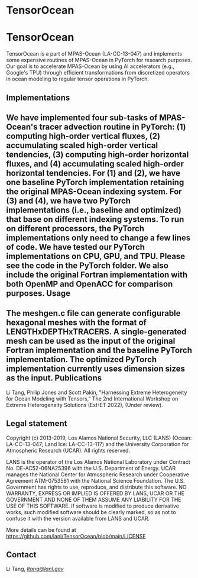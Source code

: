 # TensorOcean

TensorOcean
========

TensorOcean is a part of MPAS-Ocean (LA-CC-13-047) and implements some expensive routines of MPAS-Ocean in PyTorch for research purposes. Our goal is to accelerate MPAS-Ocean by using AI accelerators (e.g., Google's TPU) through efficient transformations from discretized operators in ocean modeling to regular tensor operations in PyTorch.

Implementations
-----------

We have implemented four sub-tasks of MPAS-Ocean's tracer advection routine in PyTorch: (1) computing high-order vertical fluxes, (2) accumulating scaled high-order vertical tendencies, (3) computing high-order horizontal fluxes, and (4) accumulating scaled high-order horizontal tendencies. For (1) and (2), we have one baseline PyTorch implementation retaining the original MPAS-Ocean indexing system. For (3) and (4), we have two PyTorch implementations (i.e., baseline and optimized) that base on different indexing systems.
To run on different processors, the PyTorch implementations only need to change a few lines of code. We have tested our PyTorch implementations on CPU, GPU, and TPU. Please see the code in the PyTorch folder.
We also include the original Fortran implementation with both OpenMP and OpenACC for comparison purposes.
Usage
------------

The meshgen.c file can generate configurable hexagonal meshes with the format of LENGTHxDEPTHxTRACERS. A single-generated mesh can be used as the input of the original Fortran implementation and the baseline PyTorch implementation. The optimized PyTorch implementation currently uses dimension sizes as the input.
Publications
--------------------------

Li Tang, Philip Jones and Scott Pakin, "Harnessing Extreme Heterogeneity for Ocean Modeling with Tensors," The 2nd International Workshop on Extreme Heterogeneity Solutions (ExHET 2022), (Under review).

Legal statement
---------------

Copyright (c) 2013-2019, Los Alamos National Security, LLC (LANS) (Ocean: LA-CC-13-047; Land Ice: LA-CC-13-117) and the University Corporation for Atmospheric Research (UCAR).
All rights reserved.

LANS is the operator of the Los Alamos National Laboratory under Contract No. DE-AC52-06NA25396 with the U.S. Department of Energy. UCAR manages the National Center for Atmospheric Research under Cooperative Agreement ATM-0753581 with the National Science Foundation. The U.S. Government has rights to use, reproduce, and distribute this software. NO WARRANTY, EXPRESS OR IMPLIED IS OFFERED BY LANS, UCAR OR THE GOVERNMENT AND NONE OF THEM ASSUME ANY LIABILITY FOR THE USE OF THIS SOFTWARE. If software is modified to produce derivative works, such modified software should be clearly marked, so as not to confuse it with the version available from LANS and UCAR.

More details can be found at https://github.com/lanl/TensorOcean/blob/main/LICENSE

Contact
-------

Li Tang, *ltang@lanl.gov*
